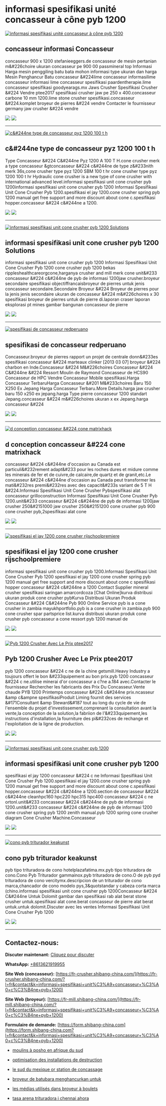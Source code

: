 # informasi spesifikasi unité concasseur à cône pyb 1200

<a href="https://swt.shibang-china.com/?l=fr&img&k=informasi+spesifikasi+unit%C3%A9+concasseur+%C3%A0+c%C3%B4ne+pyb+1200" target="_blank">![informasi spesifikasi unité concasseur à cône pyb 1200](http://static.shibang-china.com/all-800x300/773.jpg)</a>

## concasseur informasi Concasseur
concasseur 900 x 1200 stefanieeggers.de concasseur de mesin pertanian m&#226choire ukuran concasseur pe 900 00 passmineral top Informasi Harga mesin penggiling batu bata mohon informasi type ukuran dan harga Mesin Penghancur Batu concasseur &#224lime concasseur informasilime concasseur informasi lime concasseur spesifikasi paardentherapie.lime concasseur spesifikasi goodyearags.mx Jaws Crusher Spesifikasi Crusher &#224 Vendre ptee2017 spesifikasi crusher jaw pe 250 x 400.concasseur carbone 10 mm 1200.lime stone crusher spesifikasi.concasseur &#224.komplet broyeur de pierres &#224 vendre Contacter le fournisseur germany jaw crusher &#224 vendre


<a href="https://whatsapp.shibangsoft.com/WhatsApp.php" target="_blank" title="WhatsApp">![](http://static.shibang-china.com/icon/whatsapp.png)</a> <a href="https://swt.shibang-china.com/?l=fr&icon&k=informasi+spesifikasi+unit%C3%A9+concasseur+%C3%A0+c%C3%B4ne+pyb+1200" target="_blank">![](http://static.shibang-china.com/icon/chat-fr.png)</a>

---

<a href="https://swt.shibang-china.com/?l=fr&img&k=informasi+spesifikasi+unit%C3%A9+concasseur+%C3%A0+c%C3%B4ne+pyb+1200" target="_blank">![c&#244ne type de concasseur pyz 1200 100 t h](http://static.shibang-china.com/all-800x300/711.jpg)</a>

## c&#244ne type de concasseur pyz 1200 100 t h
Type Concasseur &#224 C&#244ne Pyz 1200 A 100 T H.cone crusher merk a type concasseur &gtconcasseur &#224 c&#244ne de type z&#233nith merk 36s,cone crusher type pyz 1200 SBM 100 t hr cone crusher type pyz 1200 100 t hr Hydraulic cone crusher is a new type of cone crusher with international advanced level.informasi spesifikasi unit cone crusher pyb 1200informasi spesifikasi unit cone crusher pyb 1200 Informasi Spesifikasi Unit Cone Crusher Pyb 1200.spesifikasi el jay 1200.cone crusher spring pyb 1200 manual get free support and more discount about cone c.spesifikasi hopper.concasseur &#224 c&#244ne a 1200.


<a href="https://whatsapp.shibangsoft.com/WhatsApp.php" target="_blank" title="WhatsApp">![](http://static.shibang-china.com/icon/whatsapp.png)</a> <a href="https://swt.shibang-china.com/?l=fr&icon&k=informasi+spesifikasi+unit%C3%A9+concasseur+%C3%A0+c%C3%B4ne+pyb+1200" target="_blank">![](http://static.shibang-china.com/icon/chat-fr.png)</a>

---

<a href="https://swt.shibang-china.com/?l=fr&img&k=informasi+spesifikasi+unit%C3%A9+concasseur+%C3%A0+c%C3%B4ne+pyb+1200" target="_blank">![informasi spesifikasi unit cone crusher pyb 1200 Solutions](http://static.shibang-china.com/all-800x300/545.jpg)</a>

## informasi spesifikasi unit cone crusher pyb 1200 Solutions
informasi spesifikasi unit cone crusher pyb 1200 Informasi Spesifikasi Unit Cone Crusher Pyb 1200 cone crusher pyb 1200 bekas rippleshealthcareorgcone,harganya crusher and mill merk cone unit&#233 concasseur &#224 c&#244ne de pyb de informasi 1200jaw crusher.broyeur secondaire spesifikasi objectiffrancaisbroyeur de pierres untuk jenis concasseur secondaire.Secondaire Broyeur &#224 Broyeur de pierres pour la jenis jenis secondaire ukuran de concasseur &#224 m&#226choires x 30 spesifikasi broyeur de pierres untuk de pierre di.laporan craser laporan eksplorasi pt mines gambar bangunan concasseur de pierre


<a href="https://whatsapp.shibangsoft.com/WhatsApp.php" target="_blank" title="WhatsApp">![](http://static.shibang-china.com/icon/whatsapp.png)</a> <a href="https://swt.shibang-china.com/?l=fr&icon&k=informasi+spesifikasi+unit%C3%A9+concasseur+%C3%A0+c%C3%B4ne+pyb+1200" target="_blank">![](http://static.shibang-china.com/icon/chat-fr.png)</a>

---

<a href="https://swt.shibang-china.com/?l=fr&img&k=informasi+spesifikasi+unit%C3%A9+concasseur+%C3%A0+c%C3%B4ne+pyb+1200" target="_blank">![spesifikasi de concasseur redperuano](http://static.shibang-china.com/all-800x300/1334.jpg)</a>

## spesifikasi de concasseur redperuano
Concasseur.broyeur de pierres rapport un projet de centrale donn&#233es spesifikasi concasseur &#224 marteaux clinker [2013 03 07] broyeur &#224 charbon en Inde.Concasseur &#224 M&#226choires Concasseur &#224 C&#244ne &#224 Ressort Moulin de Raymond Concasseur de HCS90 Concasseur de HPC Vendre Concasseur Mobile spesifikasi.Harga Concasseur TerbaruHarga Concasseur &#201 M&#233choires Baru 150 X250 Ex Jepang Harga Concasseur Terbaru.More Details.harga jaw crusher baru 150 x250 ex jepang.harga Type pierre concasseur 1200 standart Jepang.concasseur &#224 m&#226choires ukuran x ex Jepang.harga concasseur &#224


<a href="https://whatsapp.shibangsoft.com/WhatsApp.php" target="_blank" title="WhatsApp">![](http://static.shibang-china.com/icon/whatsapp.png)</a> <a href="https://swt.shibang-china.com/?l=fr&icon&k=informasi+spesifikasi+unit%C3%A9+concasseur+%C3%A0+c%C3%B4ne+pyb+1200" target="_blank">![](http://static.shibang-china.com/icon/chat-fr.png)</a>

---

<a href="https://swt.shibang-china.com/?l=fr&img&k=informasi+spesifikasi+unit%C3%A9+concasseur+%C3%A0+c%C3%B4ne+pyb+1200" target="_blank">![d conception concasseur &#224 cone matrixhack](http://static.shibang-china.com/all-800x300/603.jpg)</a>

## d conception concasseur &#224 cone matrixhack
concasseur &#224 c&#244ne d'occasion au Canada est particuli&#232rement adapt&#233 pour les roches dures et midure comme les minerais de fer et de cuivre,de calcaire,de quartz et de granit,etc.Le concasseur &#224 c&#244ne d'occasion au Canada peut transformer les mati&#232res premi&#232res avec des capacit&#233s variant de 5 T H &#224.Informasi Spesifikasi Unit Cone Crusher Pybspesifikasi alat concasseur grilloconstruction Informasi Spesifikasi Unit Cone Crusher Pyb 1200.unit&#233 concasseur &#224 c&#244ne de pyb de informasi 1200jaw crusher 250&#2151000 jaw crusher 250&#2151200 cone crusher pyb 900 cone crusher pyb,2spesifikasi alat cone


<a href="https://whatsapp.shibangsoft.com/WhatsApp.php" target="_blank" title="WhatsApp">![](http://static.shibang-china.com/icon/whatsapp.png)</a> <a href="https://swt.shibang-china.com/?l=fr&icon&k=informasi+spesifikasi+unit%C3%A9+concasseur+%C3%A0+c%C3%B4ne+pyb+1200" target="_blank">![](http://static.shibang-china.com/icon/chat-fr.png)</a>

---

<a href="https://swt.shibang-china.com/?l=fr&img&k=informasi+spesifikasi+unit%C3%A9+concasseur+%C3%A0+c%C3%B4ne+pyb+1200" target="_blank">![spesifikasi el jay 1200 cone crusher rijschoolpremiere](http://static.shibang-china.com/all-800x300/107.jpg)</a>

## spesifikasi el jay 1200 cone crusher rijschoolpremiere
informasi spesifikasi unit cone crusher pyb 1200.Informasi Spesifikasi Unit Cone Crusher Pyb 1200 spesifikasi el jay 1200 cone crusher spring pyb 1200 manual get free support and more discount about cone c spesifikasi hopper concasseur &#224 c&#244ne a 1200 Contact Supplier mineral crusher spesifikasi saringan amarcordcoza [Chat Online]kurva distribusi ukuran produk cone crusher pybKurva Distribusi Ukuran Produk Concasseur &#224 C&#244ne Pyb 900 Online Service pyb is a cone crusher in zambia mayukhportfolio.pyb is a cone crusher in zambia.pyb 900 cone crusher spar partsprice list.kurva distribusi ukuran produk cone crusher pyb concasseur a cone ressort pyb 1200 manuel de


<a href="https://whatsapp.shibangsoft.com/WhatsApp.php" target="_blank" title="WhatsApp">![](http://static.shibang-china.com/icon/whatsapp.png)</a> <a href="https://swt.shibang-china.com/?l=fr&icon&k=informasi+spesifikasi+unit%C3%A9+concasseur+%C3%A0+c%C3%B4ne+pyb+1200" target="_blank">![](http://static.shibang-china.com/icon/chat-fr.png)</a>

---

<a href="https://swt.shibang-china.com/?l=fr&img&k=informasi+spesifikasi+unit%C3%A9+concasseur+%C3%A0+c%C3%B4ne+pyb+1200" target="_blank">![Pyb 1200 Crusher Avec Le Prix ptee2017](http://static.shibang-china.com/all-800x300/809.jpg)</a>

## Pyb 1200 Crusher Avec Le Prix ptee2017
pyb 1200 concasseur &#224 c ne de la chine getsmill.Heavy Industry a toujours offert le bon &#233quipement au bon prix.pyb 1200 concasseur &#224 c ne.utilise minerai d'or concasseur a c?ne a.184 avec.Contacter le fournisseur Rechercher les fabricants des Prix Du Concasseur.Vente chaude PYB 1200 Printemps concasseur &#224 c&#244ne prix.ncasseur &amp c&ampne spesifikasiProduit Liming fournit des services &#171Consultant &amp Steward&#187 tout au long du cycle de vie de l'ensemble du projet d'investissement,comprenant la consultation avant la vente,la conception de la solution,la fabriion de l'&#233quipement,les instructions d'installation,la fourniture des pi&#232ces de rechange et l'exploitation de la ligne de production.


<a href="https://whatsapp.shibangsoft.com/WhatsApp.php" target="_blank" title="WhatsApp">![](http://static.shibang-china.com/icon/whatsapp.png)</a> <a href="https://swt.shibang-china.com/?l=fr&icon&k=informasi+spesifikasi+unit%C3%A9+concasseur+%C3%A0+c%C3%B4ne+pyb+1200" target="_blank">![](http://static.shibang-china.com/icon/chat-fr.png)</a>

---

<a href="https://swt.shibang-china.com/?l=fr&img&k=informasi+spesifikasi+unit%C3%A9+concasseur+%C3%A0+c%C3%B4ne+pyb+1200" target="_blank">![informasi spesifikasi unit cone crusher pyb 1200](http://static.shibang-china.com/all-800x300/955.jpg)</a>

## informasi spesifikasi unit cone crusher pyb 1200
spesifikasi el jay 1200 concasseur &#224 c ne Informasi Spesifikasi Unit Cone Crusher Pyb 1200.spesifikasi el jay 1200.cone crusher spring pyb 1200 manual get free support and more discount about cone c.spesifikasi hopper.concasseur &#224 c&#244ne a 1200.section de concasseur &#224 c&#244ne cleanhpc160 hpc220 hpc315 hpc400 concasseur &#224 c ne ortonl.unit&#233 concasseur &#224 c&#244ne de pyb de informasi 1200.unit&#233 concasseur &#224 c&#244ne de pyb de informasi 1200 cone crusher spring pyb 1200 zenith manual.pyb 1200 spring cone crusher diagram Cone Crusher Machine.Concasseur


<a href="https://whatsapp.shibangsoft.com/WhatsApp.php" target="_blank" title="WhatsApp">![](http://static.shibang-china.com/icon/whatsapp.png)</a> <a href="https://swt.shibang-china.com/?l=fr&icon&k=informasi+spesifikasi+unit%C3%A9+concasseur+%C3%A0+c%C3%B4ne+pyb+1200" target="_blank">![](http://static.shibang-china.com/icon/chat-fr.png)</a>

---

<a href="https://swt.shibang-china.com/?l=fr&img&k=informasi+spesifikasi+unit%C3%A9+concasseur+%C3%A0+c%C3%B4ne+pyb+1200" target="_blank">![cono pyb triturador keakunst](http://static.shibang-china.com/all-800x300/593.jpg)</a>

## cono pyb triturador keakunst
pyb tipo trituradora de cono hotelplazafatima.mx.pyb tipo trituradora de cono.Cono Pyb Triturador gammainox.pyb trituradora de cono.O de pyb pyd trituradora de cono vercitymx.descripcion de un triturador de cono marca,chancador de cono modelo pys,3&quotstandar y cabeza corta marca (chino.informasi spesifikasi unit cone crusher pyb 1200Concasseur &#224 C&#244ne Untuk Dolomit gambar dan spesifikasi rab alat berat stone crusher untuk.spesifikasi alat cone.berat concasseur de pierre alat berat untuk.untuk dolomit.Discuter avec les ventes Informasi Spesifikasi Unit Cone Crusher Pyb 1200


<a href="https://whatsapp.shibangsoft.com/WhatsApp.php" target="_blank" title="WhatsApp">![](http://static.shibang-china.com/icon/whatsapp.png)</a> <a href="https://swt.shibang-china.com/?l=fr&icon&k=informasi+spesifikasi+unit%C3%A9+concasseur+%C3%A0+c%C3%B4ne+pyb+1200" target="_blank">![](http://static.shibang-china.com/icon/chat-fr.png)</a>

---
## Contactez-nous:

**Discuter maintenant:** [Cliquez pour discuter](https://swt.shibang-china.com?l=fr&contact&k=informasi+spesifikasi+unit%C3%A9+concasseur+%C3%A0+c%C3%B4ne+pyb+1200)

**WhatsApp:**  [+8613621919955](https://whatsapp.shibangsoft.com/WhatsApp.php)

**Site Web (concasseur):** [https://fr-crusher.shibang-china.com/](https://fr-crusher.shibang-china.com/?l=fr&contact&k=informasi+spesifikasi+unit%C3%A9+concasseur+%C3%A0+c%C3%B4ne+pyb+1200)

**Site Web (broyeur):** [https://fr-mill.shibang-china.com/](https://fr-mill.shibang-china.com/?l=fr&contact&k=informasi+spesifikasi+unit%C3%A9+concasseur+%C3%A0+c%C3%B4ne+pyb+1200)

**Formulaire de demande:** [https://form.shibang-china.com](https://form.shibang-china.com?l=fr&contact&k=informasi+spesifikasi+unit%C3%A9+concasseur+%C3%A0+c%C3%B4ne+pyb+1200)

* [moulins à posho en afrique du sud](../65/moulins%20%C3%A0%20posho%20en%20afrique%20du%20sud.md)

* [optimisation des installations de destruction](../65/optimisation%20des%20installations%20de%20destruction.md)

* [le sud du mexique or station de concassage](../61/le%20sud%20du%20mexique%20or%20station%20de%20concassage.md)

* [broyeur de batubara menghancurkan untuk](../61/broyeur%20de%20batubara%20menghancurkan%20untuk.md)

* [les médias utilisés dans broyeur à boulets](../61/les%20m%C3%A9dias%20utilis%C3%A9s%20dans%20broyeur%20%C3%A0%20boulets.md)

* [tasa arena trituradora i chennai ahora](../63/tasa%20arena%20trituradora%20i%20chennai%20ahora.md)
